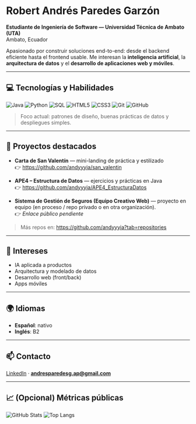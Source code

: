 # Robert Andrés Paredes Garzón

**Estudiante de Ingeniería de Software — Universidad Técnica de Ambato (UTA)**  
Ambato, Ecuador

Apasionado por construir soluciones end-to-end: desde el backend eficiente hasta el frontend usable. Me interesan la **inteligencia artificial**, la **arquitectura de datos** y el **desarrollo de aplicaciones web y móviles**.

---

## 💻 Tecnologías y Habilidades

![Java](https://img.shields.io/badge/Java-ED8B00?style=for-the-badge&logo=java&logoColor=white)
![Python](https://img.shields.io/badge/Python-3776AB?style=for-the-badge&logo=python&logoColor=white)
![SQL](https://img.shields.io/badge/SQL-00758F?style=for-the-badge&logo=mysql&logoColor=white)
![HTML5](https://img.shields.io/badge/HTML5-E34F26?style=for-the-badge&logo=html5&logoColor=white)
![CSS3](https://img.shields.io/badge/CSS3-1572B6?style=for-the-badge&logo=css3&logoColor=white)
![Git](https://img.shields.io/badge/Git-F05032?style=for-the-badge&logo=git&logoColor=white)
![GitHub](https://img.shields.io/badge/GitHub-181717?style=for-the-badge&logo=github&logoColor=white)

> Foco actual: patrones de diseño, buenas prácticas de datos y despliegues simples.

---

## 🚀 Proyectos destacados

- **Carta de San Valentín** — mini-landing de práctica y estilizado  
  👉 https://github.com/andyyyia/san_valentin

- **APE4 – Estructura de Datos** — ejercicios y prácticas en Java  
  👉 https://github.com/andyyyia/APE4_EstructuraDatos

- **Sistema de Gestión de Seguros (Equipo Creativo Web)** — proyecto en equipo (en proceso / repo privado o en otra organización).  
  👉 *Enlace público pendiente*

> Más repos en: https://github.com/andyyyia?tab=repositories

---

## 🎯 Intereses
- IA aplicada a productos  
- Arquitectura y modelado de datos  
- Desarrollo web (front/back)  
- Apps móviles

---

## 🌍 Idiomas
- **Español**: nativo  
- **Inglés**: B2

---

## 📫 Contacto
[LinkedIn](https://www.linkedin.com/in/andr%C3%A9s-paredes-b065b818b/) · **andresparedesg.ap@gmail.com**

---

## 📈 (Opcional) Métricas públicas
![GitHub Stats](https://github-readme-stats.vercel.app/api?username=andyyyia&show_icons=true)
![Top Langs](https://github-readme-stats.vercel.app/api/top-langs/?username=andyyyia&layout=compact)
